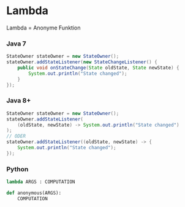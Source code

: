 # Lambda
Lambda = Anonyme Funktion

### Java 7
```java
StateOwner stateOwner = new StateOwner();
stateOwner.addStateListener(new StateChangeListener() {
	public void onStateChange(State oldState, State newState) {
		System.out.println("State changed");
	}
});
```

### Java 8+
```java
StateOwner stateOwner = new StateOwner();
stateOwner.addStateListener(
	(oldState, newState) -> System.out.println("State changed")
);
// ODER
stateOwner.addStateListener((oldState, newState) -> {
	System.out.println("State changed");
});
```

### Python
```python
lambda ARGS : COMPUTATION

def anonymous(ARGS):
	COMPUTATION
```
